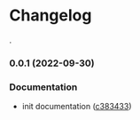 # Changelog
.
### 0.0.1 (2022-09-30)


### Documentation

* init documentation ([c383433](https://github.com/agence-adeliom/lando-adeliom/commit/c383433ede25cd3e00ce568a2019d84f835348bd))